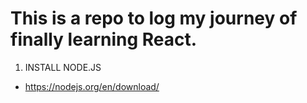 # This is a repo to log my journey of finally learning React.

1. INSTALL NODE.JS
- https://nodejs.org/en/download/

